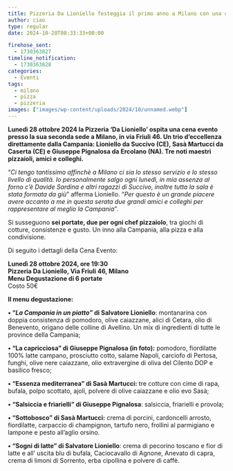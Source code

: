 ```yaml
---
title: Pizzeria Da Lioniello festeggia il primo anno a Milano con una cena a 6 mani
author: ciao
type: regular
date: 2024-10-28T08:33:33+00:00

firehose_sent:
  - 1730363827
timeline_notification:
  - 1730363828
categories:
  - Eventi
tags:
  - milano
  - pizza
  - pizzeria
images: ["images/wp-content/uploads/2024/10/unnamed.webp"]
---
```

**Lunedì 28 ottobre 2024 la Pizzeria ‘Da Lioniello’ ospita una cena evento presso la sua seconda sede a Milano, in via Friuli 46. Un trio d’eccellenza direttamente dalla Campania: Lioniello da Succivo (CE), Sasà Martucci da Caserta (CE) e Giuseppe Pignalosa da Ercolano (NA). Tre noti maestri pizzaioli, amici e colleghi.**

“_Ci tengo tantissimo affinchè a Milano ci sia lo stesso servizio e lo stesso livello di qualità. Io personalmente salgo ogni lunedì, in mia assenza al forno c’è Davide Sardina e altri ragazzi di Succivo, inoltre tutta la sala è stata formata da giù_” afferma Lioniello. “_Per questo è un grande piacere avere accanto a me in questa serata due grandi amici e colleghi per rappresentare al meglio la Campania_”.

Si susseguono&nbsp;**sei portate, due per ogni chef pizzaiolo**, tra giochi di cotture, consistenze e gusto. Un inno alla Campania, alla pizza e alla condivisione.

Di seguito i dettagli della Cena Evento:

**Lunedì 28 ottobre 2024, ore 19:30**  
**Pizzeria Da Lioniello, Via Friuli 46, Milano**  
**Menu Degustazione di 6 portate**  
Costo 50€

**Il menu degustazione:**

**• “_La Campania in un piatto”_ di Salvatore Lioniello**: montanarina con doppia consistenza di pomodoro, olive caiazzane, alici di Cetara, olio di Benevento, origano delle colline di Avellino. Un mix di ingredienti di tutte le province della Campania;

**• “La capricciosa” di Giuseppe Pignalosa (in foto):** pomodoro, fiordilatte 100% latte campano, prosciutto cotto, salame Napoli, carciofo di Pertosa, funghi, olive nere caiazzane, olio extravergine di oliva del Cilento DOP e basilico fresco;&nbsp;

**• “Essenza mediterranea” di Sasà Martucci:** tre cotture con cime di rapa, bufala, polpo scottato, ajoli, polvere di olive caiazzane e olio evo Sasà;

**• &#8220;Salsiccia e friarielli&#8221; di Giuseppe Pignalosa**: salsiccia, friarielli e provola;

**• “Sottobosco” di Sasà Martucci:** crema di porcini, cardoncelli arrosto, fiordilatte, carpaccio di champignon, tartufo nero, frollini al parmigiano e lampone e pesto all’aglio orsino.

**• “Sogni di latte” di Salvatore Lioniello**: crema di pecorino toscano e fior di latte e all&#8217; uscita blu di bufala, Caciocavallo di Agnone, Anevato di capra, crema di limoni di Sorrento, erba cipollina e polvere di caffè.